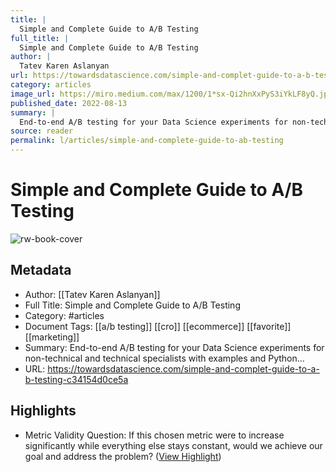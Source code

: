 ```yaml
---
title: |
  Simple and Complete Guide to A/B Testing
full_title: |
  Simple and Complete Guide to A/B Testing
author: |
  Tatev Karen Aslanyan
url: https://towardsdatascience.com/simple-and-complet-guide-to-a-b-testing-c34154d0ce5a
category: articles
image_url: https://miro.medium.com/max/1200/1*sx-Qi2hnXxPyS3iYkLF8yQ.jpeg
published_date: 2022-08-13
summary: |
  End-to-end A/B testing for your Data Science experiments for non-technical and technical specialists with examples and Python…
source: reader
permalink: l/articles/simple-and-complete-guide-to-ab-testing
---
```

# Simple and Complete Guide to A/B Testing

![rw-book-cover](https://miro.medium.com/max/1200/1*sx-Qi2hnXxPyS3iYkLF8yQ.jpeg)

## Metadata
- Author: [[Tatev Karen Aslanyan]]
- Full Title: Simple and Complete Guide to A/B Testing
- Category: #articles
- Document Tags: [[a/b testing]] [[cro]] [[ecommerce]] [[favorite]] [[marketing]] 
- Summary: End-to-end A/B testing for your Data Science experiments for non-technical and technical specialists with examples and Python…
- URL: https://towardsdatascience.com/simple-and-complet-guide-to-a-b-testing-c34154d0ce5a

## Highlights
- Metric Validity Question: If this chosen metric were to increase significantly while everything else stays constant, would we achieve our goal and address the problem? ([View Highlight](https://read.readwise.io/read/01gt1yczs95sjq7dwj6nj5k78m))


